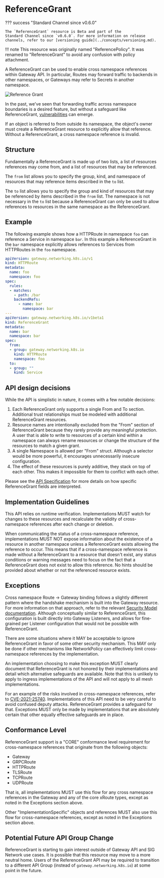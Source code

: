 # ReferenceGrant

??? success "Standard Channel since v0.6.0"

    The `ReferenceGrant` resource is Beta and part of the
    Standard Channel since `v0.6.0`. For more information on release
    channels, refer to our [versioning guide](../concepts/versioning.md).

!!! note
    This resource was originally named "ReferencePolicy". It was renamed
    to "ReferenceGrant" to avoid any confusion with policy attachment.

A ReferenceGrant can be used to enable cross namespace references within
Gateway API. In particular, Routes may forward traffic to backends in other
namespaces, or Gateways may refer to Secrets in another namespace.

![Reference Grant](../images/referencegrant-simple.svg)
<!-- Source: https://docs.google.com/presentation/d/11HEYCgFi-aya7FS91JvAfllHiIlvfgcp7qpi_Azjk4E/edit#slide=id.g13c18e3a7ab_0_171 -->

In the past, we've seen that forwarding traffic across namespace boundaries is a
desired feature, but without a safeguard like ReferenceGrant,
[vulnerabilities](https://github.com/kubernetes/kubernetes/issues/103675) can
emerge.

If an object is referred to from outside its namespace, the object's owner must
create a ReferenceGrant resource to explicitly allow that reference. Without a
ReferenceGrant, a cross namespace reference is invalid.

## Structure
Fundamentally a ReferenceGrant is made up of two lists, a list of resources
references may come from, and a list of resources that may be referenced.

The `from` list allows you to specify the group, kind, and namespace of
resources that may reference items described in the `to` list.

The `to` list allows you to specify the group and kind of resources that may be
referenced by items described in the `from` list. The namespace is not necessary
in the `to` list because a ReferenceGrant can only be used to allow references
to resources in the same namespace as the ReferenceGrant.

## Example
The following example shows how a HTTPRoute in namespace `foo` can reference a
Service in namespace `bar`. In this example a ReferenceGrant in the `bar`
namespace explicitly allows references to Services from HTTPRoutes in the `foo`
namespace.

```yaml
apiVersion: gateway.networking.k8s.io/v1
kind: HTTPRoute
metadata:
  name: foo
  namespace: foo
spec:
  rules:
  - matches:
    - path: /bar
    backendRefs:
      - name: bar
        namespace: bar
---
apiVersion: gateway.networking.k8s.io/v1beta1
kind: ReferenceGrant
metadata:
  name: bar
  namespace: bar
spec:
  from:
  - group: gateway.networking.k8s.io
    kind: HTTPRoute
    namespace: foo
  to:
  - group: ""
    kind: Service
```

## API design decisions
While the API is simplistic in nature, it comes with a few notable decisions:

1. Each ReferenceGrant only supports a single From and To section. Additional
   trust relationships must be modeled with additional ReferenceGrant
   resources.
1. Resource names are intentionally excluded from the "From" section of
   ReferenceGrant because they rarely provide any meaningful protection. A user
   that is able to write to resources of a certain kind within a namespace can
   always rename resources or change the structure of the resources to match a
   given grant.
1. A single Namespace is allowed per "From" struct. Although a selector would be
   more powerful, it encourages unnecessarily insecure configuration.
1. The effect of these resources is purely additive, they stack on top of each
   other. This makes it impossible for them to conflict with each other.

Please see the [API
Specification](../reference/spec.md#gateway.networking.k8s.io/v1alpha2.ReferenceGrant)
for more details on how specific ReferenceGrant fields are interpreted.

## Implementation Guidelines
This API relies on runtime verification. Implementations MUST watch for changes
to these resources and recalculate the validity of cross-namespace references
after each change or deletion.

When communicating the status of a cross-namespace reference, implementations
MUST NOT expose information about the existence of a resource in another
namespace unless a ReferenceGrant exists allowing the reference to occur. This
means that if a cross-namespace reference is made without a ReferenceGrant to a
resource that doesn't exist, any status conditions or warning messages need to
focus on the fact that a ReferenceGrant does not exist to allow this reference.
No hints should be provided about whether or not the referenced resource exists.

## Exceptions
Cross namespace Route -> Gateway binding follows a slightly different pattern
where the handshake mechanism is built into the Gateway resource. For more
information on that approach, refer to the relevant [Security Model
documentation](../concepts/security-model.md). Although conceptually similar to
ReferenceGrant, this configuration is built directly into Gateway Listeners,
and allows for fine-grained per Listener configuration that would not be
possible with ReferenceGrant.

There are some situations where it MAY be acceptable to ignore ReferenceGrant
in favor of some other security mechanism. This MAY only be done if other
mechanisms like NetworkPolicy can effectively limit cross-namespace references
by the implementation.

An implementation choosing to make this exception MUST clearly document that
ReferenceGrant is not honored by their implementations and detail which
alternative safeguards are available. Note that this is unlikely to apply to
ingress implementations of the API and will not apply to all mesh
implementations.

For an example of the risks involved in cross-namespace references, refer to
[CVE-2021-25740](https://github.com/kubernetes/kubernetes/issues/103675).
Implementations of this API need to be very careful to avoid confused deputy
attacks. ReferenceGrant provides a safeguard for that. Exceptions MUST only be
made by implementations that are absolutely certain that other equally effective
safeguards are in place.

## Conformance Level
ReferenceGrant support is a "CORE" conformance level requirement for
cross-namespace references that originate from the following objects:

- Gateway
- GRPCRoute
- HTTPRoute
- TLSRoute
- TCPRoute
- UDPRoute

That is, all implementations MUST use this flow for any cross namespace
references in the Gateway and any of the core xRoute types, except as noted
in the Exceptions section above.

Other "ImplementationSpecific" objects and references MUST also use this flow
for cross-namespace references, except as noted in the Exceptions section above.

## Potential Future API Group Change

ReferenceGrant is starting to gain interest outside of Gateway API and SIG
Network use cases. It is possible that this resource may move to a more neutral
home. Users of the ReferenceGrant API may be required to transition to a
different API Group (instead of `gateway.networking.k8s.io`) at some point in
the future.
